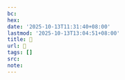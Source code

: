 ```yaml
---
bc:
hex:
date: '2025-10-13T11:31:40+08:00'
lastmod: '2025-10-13T13:04:51+08:00'
title: 󰪏
url: 󰪏
tags: []
src:
note:
---
```

